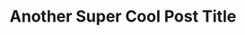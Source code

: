 ---
layout: post
title: Another Super Cool Post Title

categories: 
- Cars
- Pics
- Other

tags:
- VWs
- Lowered
- Code
---